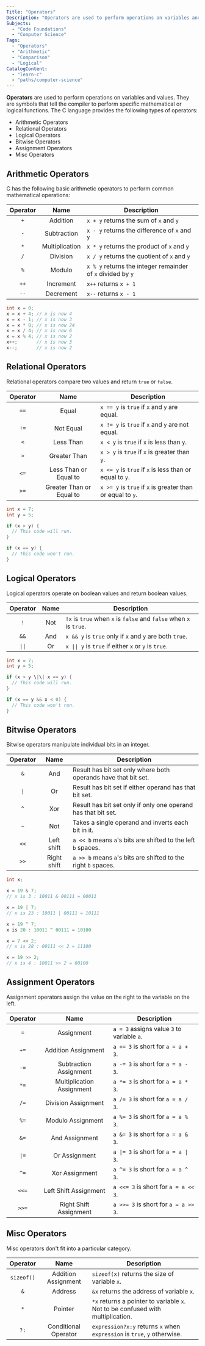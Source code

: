 ```yaml
---
Title: "Operators"
Description: "Operators are used to perform operations on variables and values."
Subjects:
  - "Code Foundations"
  - "Computer Science"
Tags:
  - "Operators"
  - "Arithmetic"
  - "Comparison"
  - "Logical"
CatalogContent:
  - "learn-c"
  - "paths/computer-science"
---
```


**Operators** are used to perform operations on variables and values. They are symbols that tell the compiler to perform specific mathematical or logical functions. The C language provides the following types of operators:

- Arithmetic Operators
- Relational Operators
- Logical Operators
- Bitwise Operators
- Assignment Operators
- Misc Operators

## Arithmetic Operators

C has the following basic arithmetic operators to perform common mathematical operations:

| Operator |      Name      | Description                                                 |
| :------: | :------------: | ----------------------------------------------------------- |
|   `+`    |    Addition    | `x + y` returns the sum of `x` and `y`                      |
|   `-`    |  Subtraction   | `x - y` returns the difference of `x` and `y`               |
|   `*`    | Multiplication | `x * y` returns the product of `x` and `y`                  |
|   `/`    |    Division    | `x / y` returns the quotient of `x` and `y`                 |
|   `%`    |     Modulo     | `x % y` returns the integer remainder of `x` divided by `y` |
|   `++`   |   Increment    | `x++` returns `x + 1`                                       |
|   `--`   |   Decrement    | `x--` returns `x - 1`                                       |

```c
int x = 0;
x = x + 4; // x is now 4
x = x - 1; // x is now 3
x = x * 8; // x is now 24
x = x / 4; // x is now 6
x = x % 4; // x is now 2
x++;       // x is now 3
x--;       // x is now 2
```

## Relational Operators

Relational operators compare two values and return `true` or `false`.

| Operator |           Name           | Description                                                |
| :------: | :----------------------: | ---------------------------------------------------------- |
|   `==`   |          Equal           | `x == y` is `true` if `x` and `y` are equal.               |
|   `!=`   |        Not Equal         | `x != y` is `true` if `x` and `y` are not equal.           |
|   `<`    |        Less Than         | `x < y` is `true` if `x` is less than `y`.                 |
|   `>`    |       Greater Than       | `x > y` is `true` if `x` is greater than `y`.              |
|   `<=`   |  Less Than or Equal to   | `x <= y` is `true` if `x` is less than or equal to `y`.    |
|   `>=`   | Greater Than or Equal to | `x >= y` is `true` if `x` is greater than or equal to `y`. |

```c
int x = 7;
int y = 5;

if (x > y) {
  // This code will run.
}

if (x == y) {
  // This code won't run.
}
```

## Logical Operators

Logical operators operate on boolean values and return boolean values.

| Operator | Name | Description                                                        |
| :------: | :--: | ------------------------------------------------------------------ |
|   `!`    | Not  | `!x` is `true` when `x` is `false` and `false` when `x` is `true`. |
|   `&&`   | And  | `x && y` is `true` only if `x` and `y` are both `true`.            |
|  `\|\|`  |  Or  | `x \|\| y` is `true` if either `x` or `y` is `true`.               |

```c
int x = 7;
int y = 5;

if (x > y \|\| x == y) {
  // This code will run.
}

if (x == y && x < 0) {
  // This code won't run.
}
```

## Bitwise Operators

Bitwise operators manipulate individual bits in an integer.

| Operator |    Name     | Description                                                    |
| :------: | :---------: | -------------------------------------------------------------- |
|   `&`    |     And     | Result has bit set only where both operands have that bit set. |
|   `\|`   |     Or      | Result has bit set if either operand has that bit set.         |
|   `^`    |     Xor     | Result has bit set only if only one operand has that bit set.  |
|   `~`    |     Not     | Takes a single operand and inverts each bit in it.             |
|   `<<`   | Left shift  | `a << b` means `a`'s bits are shifted to the left `b` spaces.  |
|   `>>`   | Right shift | `a >> b` means `a`'s bits are shifted to the right `b` spaces. |

```c
int x;

x = 19 & 7;
// x is 3 : 10011 & 00111 = 00011

x = 19 | 7;
// x is 23 : 10011 | 00111 = 10111

x = 19 ^ 7;
x is 20 : 10011 ^ 00111 = 10100

x = 7 << 2;
// x is 28 : 00111 << 2 = 11100

x = 19 >> 2;
// x is 4 : 10011 >> 2 = 00100
```

## Assignment Operators

Assignment operators assign the value on the right to the variable on the left.

| Operator |           Name            | Description                                |
| :------: | :-----------------------: | ------------------------------------------ |
|   `=`    |        Assignment         | `a = 3` assigns value `3` to variable `a`. |
|   `+=`   |    Addition Assignment    | `a += 3` is short for `a = a + 3`.         |
|   `-=`   |  Subtraction Assignment   | `a -= 3` is short for `a = a - 3`.         |
|   `*=`   | Multiplication Assignment | `a *= 3` is short for `a = a * 3`.         |
|   `/=`   |    Division Assignment    | `a /= 3` is short for `a = a / 3`.         |
|   `%=`   |     Modulo Assignment     | `a %= 3` is short for `a = a % 3`.         |
|   `&=`   |      And Assignment       | `a &= 3` is short for `a = a & 3`.         |
|  `\|=`   |       Or Assignment       | `a \|= 3` is short for `a = a \| 3`.       |
|   `^=`   |      Xor Assignment       | `a ^= 3` is short for `a = a ^ 3`.         |
|  `<<=`   |   Left Shift Assignment   | `a <<= 3` is short for `a = a << 3`.       |
|  `>>=`   |  Right Shift Assignment   | `a >>= 3` is short for `a = a >> 3`.       |

## Misc Operators

Misc operators don't fit into a particular category.

|  Operator  |         Name         | Description                                                                     |
| :--------: | :------------------: | ------------------------------------------------------------------------------- |
| `sizeof()` | Addition Assignment  | `sizeof(x)` returns the size of variable `x`.                                   |
|    `&`     |       Address        | `&x` returns the address of variable `x`.                                       |
|    `*`     |       Pointer        | `*x` returns a pointer to variable `x`. Not to be confused with multiplication. |
|    `?:`    | Conditional Operator | `expression?x:y` returns `x` when `expression` is `true`, `y` otherwise.        |

